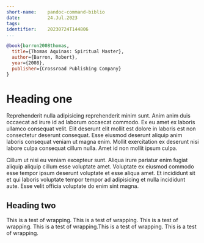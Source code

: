 ```yaml
---
short-name:    pandoc-command-biblio
date:          24.Jul.2023
tags:          
identifier:    20230724T144806
...
```


```bibtex
@book{barron2008thomas,
  title={Thomas Aquinas: Spiritual Master},
  author={Barron, Robert},
  year={2008},
  publisher={Crossroad Publishing Company}
}
```

# Heading one

Reprehenderit nulla adipisicing reprehenderit minim sunt. Anim anim duis occaecat ad irure id ad laborum occaecat commodo. Ex eu amet ex laboris ullamco consequat velit. Elit deserunt elit mollit est dolore in laboris est non consectetur deserunt consequat. Esse eiusmod deserunt aliquip anim laboris consequat veniam ut magna enim. Mollit exercitation ex deserunt nisi labore culpa consequat cillum nulla. Amet id non mollit ipsum culpa.

Cillum ut nisi eu veniam excepteur sunt. Aliqua irure pariatur enim fugiat aliquip aliquip cillum esse voluptate amet. Voluptate ex eiusmod commodo esse tempor ipsum deserunt voluptate et esse aliqua amet. Et incididunt sit et qui laboris voluptate tempor tempor ad adipisicing et nulla incididunt aute. Esse velit officia voluptate do enim sint magna.

## Heading two

This is a test of wrapping. This is a test of wrapping. This is a test of wrapping. This is a test of wrapping.This is a test of wrapping.
This is a test of wrapping.